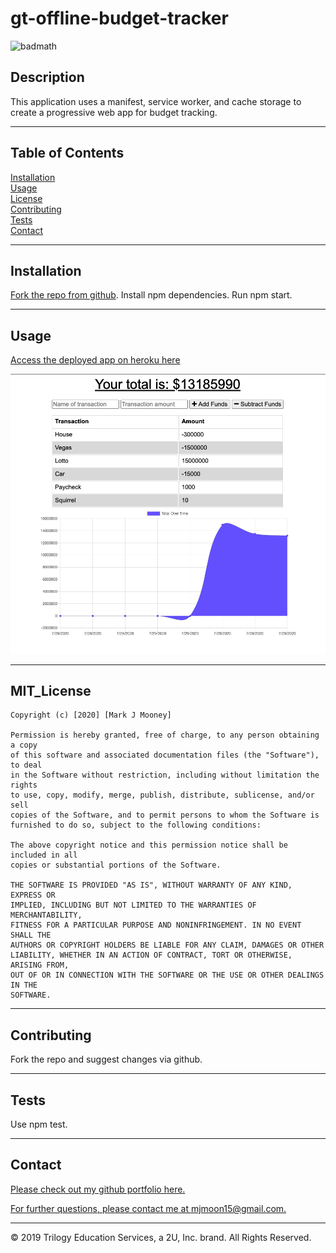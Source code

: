 # gt-offline-budget-tracker
  
  ![badmath](https://img.shields.io/github/forks/mjmoon15/gt-offline-budget-tracker?style=social)
  
  ## Description
  
  This application uses a manifest, service worker, and cache storage to create a progressive web app for budget tracking. 
  
  ---
  
  ## Table of Contents 

  [Installation](#installation)  
  [Usage](#usage)  
  [License](#MIT_license)  
  [Contributing](#contributing)  
  [Tests](#tests)  
  [Contact](#contact)
  
  ---

  ## Installation 

  
  [Fork the repo from github](https://github.com/mjmoon15/gt-offline-budget-tracker). Install npm dependencies. Run npm start.
  
  ---

  ## Usage
  
  [Access the deployed app on heroku here](https://powerful-sands-17260.herokuapp.com/)

  ![Track the budget!! Offline!!](public/Assets/offline-budget-screenshot.png "Budget Tracker.")

  ---

  ## MIT_License

    Copyright (c) [2020] [Mark J Mooney]

    Permission is hereby granted, free of charge, to any person obtaining a copy
    of this software and associated documentation files (the "Software"), to deal
    in the Software without restriction, including without limitation the rights
    to use, copy, modify, merge, publish, distribute, sublicense, and/or sell
    copies of the Software, and to permit persons to whom the Software is
    furnished to do so, subject to the following conditions:

    The above copyright notice and this permission notice shall be included in all
    copies or substantial portions of the Software.

    THE SOFTWARE IS PROVIDED "AS IS", WITHOUT WARRANTY OF ANY KIND, EXPRESS OR
    IMPLIED, INCLUDING BUT NOT LIMITED TO THE WARRANTIES OF MERCHANTABILITY,
    FITNESS FOR A PARTICULAR PURPOSE AND NONINFRINGEMENT. IN NO EVENT SHALL THE
    AUTHORS OR COPYRIGHT HOLDERS BE LIABLE FOR ANY CLAIM, DAMAGES OR OTHER
    LIABILITY, WHETHER IN AN ACTION OF CONTRACT, TORT OR OTHERWISE, ARISING FROM,
    OUT OF OR IN CONNECTION WITH THE SOFTWARE OR THE USE OR OTHER DEALINGS IN THE
    SOFTWARE.
  
  ---

  ## Contributing
  
  Fork the repo and suggest changes via github.
  
  ---

  ## Tests
  
  Use npm test.
  
  ---

  ## Contact

  [Please check out my github portfolio here.](https://github.com/mjmoon15)
  

  [For further questions, please contact me at mjmoon15@gmail.com.](mailto:mjmoon15@gmail.com) 
  
  ---
  © 2019 Trilogy Education Services, a 2U, Inc. brand. All Rights Reserved.

